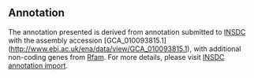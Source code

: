 
Annotation
----------

The annotation presented is derived from annotation submitted to
[INSDC](http://www.insdc.org) with the assembly accession [GCA\_010093815.1]
(http://www.ebi.ac.uk/ena/data/view/GCA_010093815.1),
with additional non-coding genes from
[Rfam](http://rfam.xfam.org/). For more details, please visit [INSDC
annotation import](http://ensemblgenomes.org/info/data/insdc_annotation).
